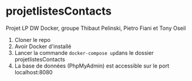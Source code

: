 # projetlistesContacts
Projet LP DW Docker, groupe Thibaut Pelinski, Pietro Fiani et Tony Oseil

1. Cloner le repo
2. Avoir Docker d'installé
3. Lancer la commande `docker-compose up`dans le dossier projetlistesContacts
4. La base de données (PhpMyAdmin) est accessible sur le port localhost:8080 
